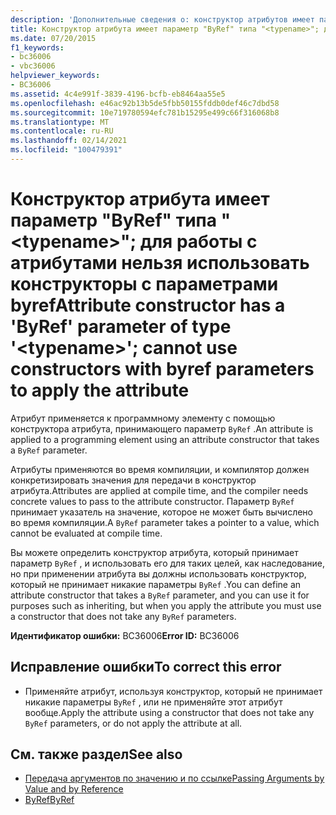 ```yaml
---
description: 'Дополнительные сведения о: конструктор атрибутов имеет параметр "ByRef" типа " <typename> "; нельзя использовать конструкторы с параметрами ByRef для применения атрибута'
title: Конструктор атрибута имеет параметр "ByRef" типа "<typename>"; для работы с атрибутами нельзя использовать конструкторы с параметрами byref
ms.date: 07/20/2015
f1_keywords:
- bc36006
- vbc36006
helpviewer_keywords:
- BC36006
ms.assetid: 4c4e991f-3839-4196-bcfb-eb8464aa55e5
ms.openlocfilehash: e46ac92b13b5de5fbb50155fddb0def46c7dbd58
ms.sourcegitcommit: 10e719780594efc781b15295e499c66f316068b8
ms.translationtype: MT
ms.contentlocale: ru-RU
ms.lasthandoff: 02/14/2021
ms.locfileid: "100479391"
---
```

# <a name="attribute-constructor-has-a-byref-parameter-of-type-typename-cannot-use-constructors-with-byref-parameters-to-apply-the-attribute"></a><span data-ttu-id="fbff4-103">Конструктор атрибута имеет параметр "ByRef" типа "\<typename>"; для работы с атрибутами нельзя использовать конструкторы с параметрами byref</span><span class="sxs-lookup"><span data-stu-id="fbff4-103">Attribute constructor has a 'ByRef' parameter of type '\<typename>'; cannot use constructors with byref parameters to apply the attribute</span></span>

<span data-ttu-id="fbff4-104">Атрибут применяется к программному элементу с помощью конструктора атрибута, принимающего параметр `ByRef` .</span><span class="sxs-lookup"><span data-stu-id="fbff4-104">An attribute is applied to a programming element using an attribute constructor that takes a `ByRef` parameter.</span></span>  
  
 <span data-ttu-id="fbff4-105">Атрибуты применяются во время компиляции, и компилятор должен конкретизировать значения для передачи в конструктор атрибута.</span><span class="sxs-lookup"><span data-stu-id="fbff4-105">Attributes are applied at compile time, and the compiler needs concrete values to pass to the attribute constructor.</span></span> <span data-ttu-id="fbff4-106">Параметр `ByRef` принимает указатель на значение, которое не может быть вычислено во время компиляции.</span><span class="sxs-lookup"><span data-stu-id="fbff4-106">A `ByRef` parameter takes a pointer to a value, which cannot be evaluated at compile time.</span></span>  
  
 <span data-ttu-id="fbff4-107">Вы можете определить конструктор атрибута, который принимает параметр `ByRef` , и использовать его для таких целей, как наследование, но при применении атрибута вы должны использовать конструктор, который не принимает никакие параметры `ByRef` .</span><span class="sxs-lookup"><span data-stu-id="fbff4-107">You can define an attribute constructor that takes a `ByRef` parameter, and you can use it for purposes such as inheriting, but when you apply the attribute you must use a constructor that does not take any `ByRef` parameters.</span></span>  
  
 <span data-ttu-id="fbff4-108">**Идентификатор ошибки:** BC36006</span><span class="sxs-lookup"><span data-stu-id="fbff4-108">**Error ID:** BC36006</span></span>  
  
## <a name="to-correct-this-error"></a><span data-ttu-id="fbff4-109">Исправление ошибки</span><span class="sxs-lookup"><span data-stu-id="fbff4-109">To correct this error</span></span>  
  
- <span data-ttu-id="fbff4-110">Применяйте атрибут, используя конструктор, который не принимает никакие параметры `ByRef` , или не применяйте этот атрибут вообще.</span><span class="sxs-lookup"><span data-stu-id="fbff4-110">Apply the attribute using a constructor that does not take any `ByRef` parameters, or do not apply the attribute at all.</span></span>  
  
## <a name="see-also"></a><span data-ttu-id="fbff4-111">См. также раздел</span><span class="sxs-lookup"><span data-stu-id="fbff4-111">See also</span></span>

- [<span data-ttu-id="fbff4-112">Передача аргументов по значению и по ссылке</span><span class="sxs-lookup"><span data-stu-id="fbff4-112">Passing Arguments by Value and by Reference</span></span>](../programming-guide/language-features/procedures/passing-arguments-by-value-and-by-reference.md)
- [<span data-ttu-id="fbff4-113">ByRef</span><span class="sxs-lookup"><span data-stu-id="fbff4-113">ByRef</span></span>](../language-reference/modifiers/byref.md)
